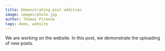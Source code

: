 ```yaml
---
title: Demonstrating post addition
image: images/photo.jpg
author: Thomas Pirenne
tags: demo, website
---
```


We are working on the website. In this post, we demonstrate the uploading of new posts.
